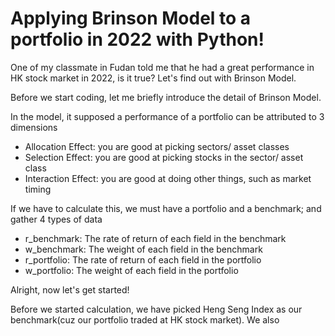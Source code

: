 # Applying Brinson Model to a portfolio in 2022 with Python!

One of my classmate in Fudan told me that he had a great performance in HK stock market in 2022, is it true?
Let's find out with Brinson Model.

Before we start coding, let me briefly introduce the detail of Brinson Model.

In the model, it supposed a performance of a portfolio can be attributed to 3 dimensions
- Allocation Effect: you are good at picking sectors/ asset classes
- Selection Effect: you are good at picking stocks in the sector/ asset class
- Interaction Effect: you are good at doing other things, such as market timing

If we have to calculate this, we must have a portfolio and a benchmark; and gather 4 types of data
- r_benchmark: The rate of return of each field in the benchmark
- w_benchmark: The weight of each field in the benchmark
- r_portfolio: The rate of return of each field in the portfolio
- w_portfolio: The weight of each field in the portfolio

Alright, now let's get started!

Before we started calculation, we have picked Heng Seng Index as our benchmark(cuz our portfolio traded at HK stock market).
We also 
